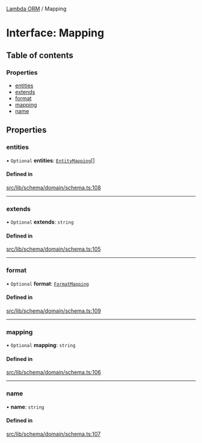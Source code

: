 [Lambda ORM](../README.md) / Mapping

# Interface: Mapping

## Table of contents

### Properties

- [entities](Mapping.md#entities)
- [extends](Mapping.md#extends)
- [format](Mapping.md#format)
- [mapping](Mapping.md#mapping)
- [name](Mapping.md#name)

## Properties

### entities

• `Optional` **entities**: [`EntityMapping`](EntityMapping.md)[]

#### Defined in

[src/lib/schema/domain/schema.ts:108](https://github.com/lambda-orm/lambdaorm-base/blob/7ea443d3ebae76b8fea45044f8a52e5d45444f32/src/lib/schema/domain/schema.ts#L108)

___

### extends

• `Optional` **extends**: `string`

#### Defined in

[src/lib/schema/domain/schema.ts:105](https://github.com/lambda-orm/lambdaorm-base/blob/7ea443d3ebae76b8fea45044f8a52e5d45444f32/src/lib/schema/domain/schema.ts#L105)

___

### format

• `Optional` **format**: [`FormatMapping`](FormatMapping.md)

#### Defined in

[src/lib/schema/domain/schema.ts:109](https://github.com/lambda-orm/lambdaorm-base/blob/7ea443d3ebae76b8fea45044f8a52e5d45444f32/src/lib/schema/domain/schema.ts#L109)

___

### mapping

• `Optional` **mapping**: `string`

#### Defined in

[src/lib/schema/domain/schema.ts:106](https://github.com/lambda-orm/lambdaorm-base/blob/7ea443d3ebae76b8fea45044f8a52e5d45444f32/src/lib/schema/domain/schema.ts#L106)

___

### name

• **name**: `string`

#### Defined in

[src/lib/schema/domain/schema.ts:107](https://github.com/lambda-orm/lambdaorm-base/blob/7ea443d3ebae76b8fea45044f8a52e5d45444f32/src/lib/schema/domain/schema.ts#L107)
